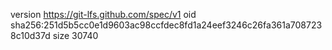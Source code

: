 version https://git-lfs.github.com/spec/v1
oid sha256:251d5b5cc0e1d9603ac98ccfdec8fd1a24eef3246c26fa361a7087238c10d37d
size 30740
